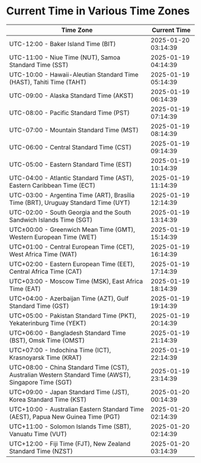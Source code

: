 # Current Time in Various Time Zones

| Time Zone | Current Time |
|-----------|--------------|
| UTC-12:00 - Baker Island Time (BIT) | 2025-01-20 03:14:39 |
| UTC-11:00 - Niue Time (NUT), Samoa Standard Time (SST) | 2025-01-19 04:14:39 |
| UTC-10:00 - Hawaii-Aleutian Standard Time (HAST), Tahiti Time (TAHT) | 2025-01-19 05:14:39 |
| UTC-09:00 - Alaska Standard Time (AKST) | 2025-01-19 06:14:39 |
| UTC-08:00 - Pacific Standard Time (PST) | 2025-01-19 07:14:39 |
| UTC-07:00 - Mountain Standard Time (MST) | 2025-01-19 08:14:39 |
| UTC-06:00 - Central Standard Time (CST) | 2025-01-19 09:14:39 |
| UTC-05:00 - Eastern Standard Time (EST) | 2025-01-19 10:14:39 |
| UTC-04:00 - Atlantic Standard Time (AST), Eastern Caribbean Time (ECT) | 2025-01-19 11:14:39 |
| UTC-03:00 - Argentina Time (ART), Brasília Time (BRT), Uruguay Standard Time (UYT) | 2025-01-19 12:14:39 |
| UTC-02:00 - South Georgia and the South Sandwich Islands Time (SGT) | 2025-01-19 13:14:39 |
| UTC±00:00 - Greenwich Mean Time (GMT), Western European Time (WET) | 2025-01-19 15:14:39 |
| UTC+01:00 - Central European Time (CET), West Africa Time (WAT) | 2025-01-19 16:14:39 |
| UTC+02:00 - Eastern European Time (EET), Central Africa Time (CAT) | 2025-01-19 17:14:39 |
| UTC+03:00 - Moscow Time (MSK), East Africa Time (EAT) | 2025-01-19 18:14:39 |
| UTC+04:00 - Azerbaijan Time (AZT), Gulf Standard Time (GST) | 2025-01-19 19:14:39 |
| UTC+05:00 - Pakistan Standard Time (PKT), Yekaterinburg Time (YEKT) | 2025-01-19 20:14:39 |
| UTC+06:00 - Bangladesh Standard Time (BST), Omsk Time (OMST) | 2025-01-19 21:14:39 |
| UTC+07:00 - Indochina Time (ICT), Krasnoyarsk Time (KRAT) | 2025-01-19 22:14:39 |
| UTC+08:00 - China Standard Time (CST), Australian Western Standard Time (AWST), Singapore Time (SGT) | 2025-01-19 23:14:39 |
| UTC+09:00 - Japan Standard Time (JST), Korea Standard Time (KST) | 2025-01-20 00:14:39 |
| UTC+10:00 - Australian Eastern Standard Time (AEST), Papua New Guinea Time (PGT) | 2025-01-20 02:14:39 |
| UTC+11:00 - Solomon Islands Time (SBT), Vanuatu Time (VUT) | 2025-01-20 02:14:39 |
| UTC+12:00 - Fiji Time (FJT), New Zealand Standard Time (NZST) | 2025-01-20 03:14:39 |
